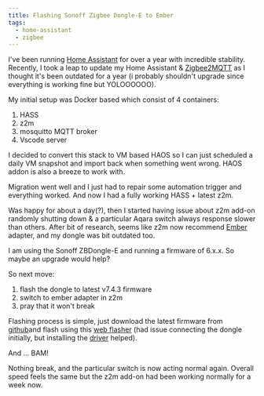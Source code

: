 ```yaml
---
title: Flashing Sonoff Zigbee Dongle-E to Ember
tags:
  - home-assistant
  - zigbee
---
```


I've been running [Home Assistant](https://www.home-assistant.io/) for over a year with incredible stability. Recently, I took a leap to update my Home Assistant & [Zigbee2MQTT](https://www.zigbee2mqtt.io/) as I thought it's been outdated for a year (i probably shouldn't upgrade since everything is working fine but YOLOOOOOO). 

My initial setup was Docker based which consist of 4 containers:
1. HASS
2. z2m
3. mosquitto MQTT broker
4. Vscode server 

I decided to convert this stack to VM based HAOS so I can just scheduled a daily VM snapshot and import back when something went wrong. HAOS addon is also a breeze to work with.

Migration went well and I just had to repair some automation trigger and everything worked. And now I had a fully working HASS + latest z2m. 

Was happy for about a day(?), then I started having issue about z2m add-on randomly shutting down & a particular Aqara switch always response slower than others. After bit of research, seems like z2m now recommend [Ember](https://www.zigbee2mqtt.io/guide/adapters/emberznet.html) adapter, and my dongle was bit outdated too.

I am using the Sonoff ZBDongle-E and running a firmware of 6.x.x. So maybe an upgrade would help? 

So next move: 
1. flash the dongle to latest v7.4.3 firmware
2. switch to ember adapter in z2m
3. pray that it won't break 

Flashing process is simple, just download the latest firmware from [github](https://github.com/darkxst/silabs-firmware-builder/tree/main/firmware_builds/zbdonglee)and flash using this [web flasher](https://darkxst.github.io/silabs-firmware-builder/) (had issue connecting the dongle initially, but installing the [driver](https://www.silabs.com/developers/usb-to-uart-bridge-vcp-drivers?tab=downloads) helped). 

And ... BAM! 

Nothing break, and the particular switch is now acting normal again. Overall speed feels the same but the z2m add-on had been working normally for a week now. 
